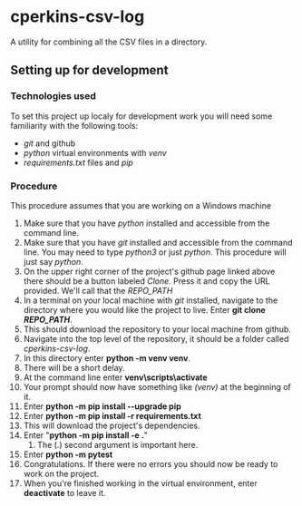 # cperkins-csv-log
A utility for combining all the CSV files in a directory.

## Setting up for development
### Technologies used
To set this project up localy for development work you will need some familiarity with the following tools:
*  _git_ and github
*  _python_ virtual environments with _venv_
* _requirements.txt_ files and _pip_

### Procedure
This procedure assumes that you are working on a Windows machine
1. Make sure that you have _python_ installed and accessible from the command line.
1.  Make sure that you have _git_ installed and accessible from the command line.  You may need to type _python3_ or just _python_.  This procedure will just say _python_.
1.  On the upper right corner of the project's github page linked above there should be a button labeled _Clone_.  Press it and copy the URL provided.  We'll call that the _REPO_PATH_
1.  In a terminal on your local machine with _git_ installed, navigate to the directory where you would like the project to live.
Enter **git clone _REPO_PATH_**.
1.  This should download the repository to your local machine from github.
1.  Navigate into the top level of the repository, it should be a folder called _cperkins-csv-log_.
1. In this directory enter **python -m venv venv**.
1. There will be a short delay.
1. At the command line enter **venv\scripts\activate**
1. Your prompt should now have something like _(venv)_ at the beginning of it.
1. Enter **python -m pip install --upgrade pip**
1. Enter **python -m pip install -r requirements.txt**
1. This will download the project's dependencies.
1. Enter "**python -m pip install -e .**"
    1. The (.) second argument is important here. 
1. Enter **python -m pytest**
1. Congratulations.  If there were no errors you should now be ready to work on the project.
1. When you're finished working in the virtual environment, enter **deactivate** to leave it.
